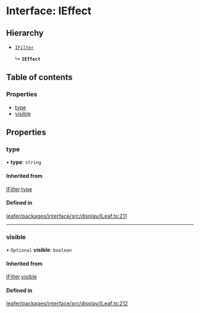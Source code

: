 # Interface: IEffect

## Hierarchy

- [`IFilter`](IFilter.md)

  ↳ **`IEffect`**

## Table of contents

### Properties

- [type](IEffect.md#type)
- [visible](IEffect.md#visible)

## Properties

### type

• **type**: `string`

#### Inherited from

[IFilter](IFilter.md).[type](IFilter.md#type)

#### Defined in

[leafer/packages/interface/src/display/ILeaf.ts:211](https://github.com/leaferjs/leafer/blob/27a24ec/packages/interface/src/display/ILeaf.ts#L211)

___

### visible

• `Optional` **visible**: `boolean`

#### Inherited from

[IFilter](IFilter.md).[visible](IFilter.md#visible)

#### Defined in

[leafer/packages/interface/src/display/ILeaf.ts:212](https://github.com/leaferjs/leafer/blob/27a24ec/packages/interface/src/display/ILeaf.ts#L212)
